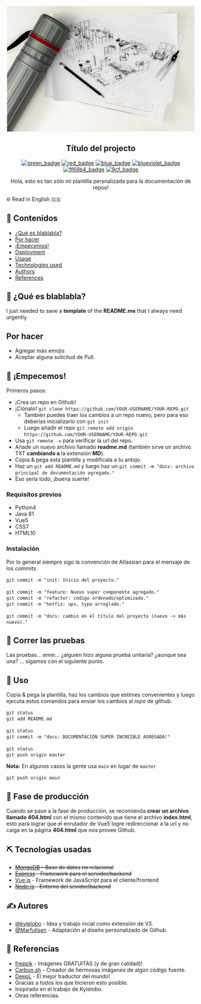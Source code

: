 <p align="center">
  <a href="" rel="noopener">
 <img src="./docs/img/logo.jpg" alt="Project logo"></a>
</p>

<div align="center">

## Título del projecto

[![green_badge](https://img.shields.io/badge/insignia-success-success.svg)](https://shields.io/)
[![red_badge](https://img.shields.io/badge/insignia-critical-critical.svg)](https://shields.io/)
[![blue_badge](https://img.shields.io/badge/insignia-blue-blue.svg)](https://shields.io/)
[![blueviolet_badge](https://img.shields.io/badge/insignia-blueviolet-blueviolet.svg)](https://shields.io/)
[![ff69b4_badge](https://img.shields.io/badge/insignia-ff69b4-ff69b4.svg)](https://shields.io/)
[![9cf_badge](https://img.shields.io/badge/insignia-9cf-9cf.svg)](https://shields.io/)

</div>

<p align="center"> 
  Hola, esto es tan sólo mi plantilla persnalizada para la documentación de repos!
</p>

🌐 Read in English 🇬🇧

## 📝 Contenidos

- [¿Qué es blablabla?](#about)
- [Por hacer](#todo)
- [¡Empecemos!](#getting_started)
- [Deployment](#deployment)
- [Usage](#usage)
- [Technologies used](#built_using)
- [Authors](#authors)
- [References](#acknowledgement)

## 🧐 ¿Qué es blablabla? <a name = "about"></a>

I just needed to save a **template** of the **README.me** that I always need urgently.

## Por hacer  <a name = "todo"></a>

- Agregar más emojis
- Aceptar alguna solicitud de Pull.

## 🏁 ¡Empecemos! <a name = "getting_started"></a>

Primeros pasos:

- ¡Crea un repo en Github!
- ¡Clónalo! `git clone https://github.com/YOUR-USERNAME/YOUR-REPO.git`
  - También puedes traer los cambios a un repo nuevo, pero para eso deberías inicializarlo con `git init` 
  - Luego añadir el repo `git remote add origin https://github.com/YOUR-USERNAME/YOUR-REPO.git`
- Usa `git remote -v` para verificar la url del repo.
- Añade un nuevo archivo llamado **readme.md** (también sirve un archivo TXT **cambiando a** la extensión **MD**).
- Copia & pega esta plantilla y modifícala a tu antojo.
- Haz un `git add README.md` y luego haz un `git commit -m "docs: archivo principal de documentación agregado."`
- Eso sería todo, ¡buena suerte!

### Requisitos previos

- Python4
- Java 81
- Vue5
- CSS7
- HTML10

### Instalación

Por lo general siempre sigo la convención de Atlassian para el mensaje de los _commits_.

```
git commit -m "init: Inicio del proyecto."

git commit -m "feature: Nuevo super componente agregado."
git commit -m "refactor: código ordenado/optimizado."
git commit -m "hotfix: ups, typo arreglado."

git commit -m "docs: cambio en el título del proyecto (nuevo -> más nuevo)."
```

## 🔧 Correr las pruebas <a name = "tests"></a>

Las pruebas... emm... ¿alguien hizo alguna prueba unitaria? ¿aunque sea una? ... sigamos con el siguiente punto.

## 🎈 Uso <a name="usage"></a>

Copia & pega la plantilla, haz los cambios que estimes convenientes y luego ejecuta estos comandos para enviar los cambios al _repo_ de github.

```
git status
git add README.md

git status
git commit -m "docs: DOCUMENTACIÓN SUPER INCREIBLE AGREGADA!"

git status
git push origin master
```

**Nota:** En algunos casos la gente usa `main` en lugar de `master`

```
git push origin main
```

## 🚀 Fase de producción <a name = "deployment"></a>

Cuando se pase a la fase de producción, se recomienda **crear un archivo llamado 404.html** con el mismo contenido que tiene el archivo **index.html**, esto para lograr que el enrutador de Vue5 logre redireccionar a la url y no caiga en la página **404.html** que nos provee Github.

## ⛏️ Tecnologías usadas <a name = "built_using"></a>

- ~~[MongoDB](https://www.mongodb.com/) - Base de datos no relacional~~
- ~~[Express](https://expressjs.com/) - Framework para el servidor/backend~~
- [Vue.js](https://vuejs.org/) - Framework de JavaScript para el cliente/frontend
- ~~[Node.js](https://nodejs.org/en/) - Entorno del sevidor/backend~~

## ✍️ Autores <a name = "authors"></a>

- [@kylelobo](https://github.com/kylelobo) - Idea y trabajo incial como extensión de VS.
- [@Marfullsen](https://github.com/Marfullsen) - Adaptación al diseño personalizado de Github.

## 🎉 Referencias <a name = "acknowledgement"></a>

- [freepik](www.freepik.com) - Imágenes GRATUITAS (y de gran calidad)!
- [Carbon.sh](https://carbon.now.sh/) - Creador de hermosas imágenes de algún código fuente.
- [DeepL](https://www.deepl.com/translator) - El mejor traductor del mundo!
- Gracias a todos los que hicieron esto posible.
- Inspirado en el trabajo de Kylelobo.
- Otras referencias.

